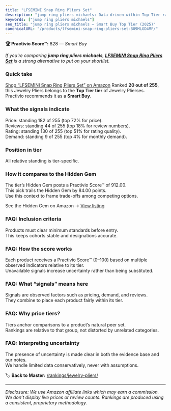 ```yaml
---
title: "LFSEMINI Snap Ring Pliers Set"
description: "jump ring pliers michaels: Data-driven within Top Tier ranking using the Practivio Score™. Positioned by quality, value, demand, findability, momentum."
keywords: ["jump ring pliers michaels"]
seo_title: "jump ring pliers michaels — Smart Buy Top Tier (2025)"
canonicalURL: "/products/lfsemini-snap-ring-pliers-set-B09MLGD4MF/"
---
```


**🏆 Practivio Score™:** 828 — _Smart Buy_


*If you're comparing **jump ring pliers michaels**, **[LFSEMINI Snap Ring Pliers Set](https://www.amazon.com/dp/B09MLGD4MF?tag=practivio-20)** is a strong alternative to put on your shortlist.*
### Quick take
[Shop “LFSEMINI Snap Ring Pliers Set” on Amazon](https://www.amazon.com/dp/B09MLGD4MF?tag=practivio-20)
Ranked **20 out of 255**, this Jewelry Pliers belongs to the **Top Tier tier** of Jewelry Plierses.  
Practivio recommends it as a **Smart Buy**.

### What the signals indicate
Price: standing 182 of 255 (top 72% for price).  
Reviews: standing 44 of 255 (top 18% for review numbers).  
Rating: standing 130 of 255 (top 51% for rating quality).  
Demand: standing 9 of 255 (top 4% for monthly demand).

### Position in tier
All relative standing is tier-specific.

### How it compares to the Hidden Gem
The tier’s Hidden Gem posts a Practivio Score™ of 912.00.  
This pick trails the Hidden Gem by 84.00 points.  
Use this context to frame trade-offs among competing options.  

See the Hidden Gem on Amazon → [View listing](https://www.amazon.com/dp/B00BOZ79UO?tag=practivio-20)

### FAQ: Inclusion criteria
Products must clear minimum standards before entry.  
This keeps cohorts stable and designations accurate.

### FAQ: How the score works
Each product receives a Practivio Score™ (0–100) based on multiple observed indicators relative to its tier.  
Unavailable signals increase uncertainty rather than being substituted.

### FAQ: What “signals” means here
Signals are observed factors such as pricing, demand, and reviews.  
They combine to place each product fairly within its tier.

### FAQ: Why price tiers?
Tiers anchor comparisons to a product’s natural peer set.  
Rankings are relative to that group, not distorted by unrelated categories.

### FAQ: Interpreting uncertainty
The presence of uncertainty is made clear in both the evidence base and our notes.  
We handle limited data conservatively, never with assumptions.


🏷️ **Back to Master:** [/rankings/jewelry-pliers/](/rankings/jewelry-pliers/)

---
_Disclosure: We use Amazon affiliate links which may earn a commission. We don’t display live prices or review counts. Rankings are produced using a consistent, proprietary methodology._
